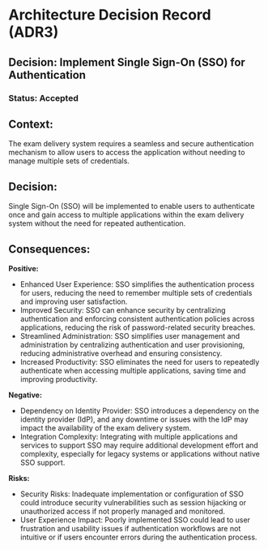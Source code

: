 # Architecture Decision Record (ADR3)

## Decision: Implement Single Sign-On (SSO) for Authentication

### Status: Accepted

## Context:
The exam delivery system requires a seamless and secure authentication mechanism to allow users to access the application without needing to manage multiple sets of credentials.

## Decision:
Single Sign-On (SSO) will be implemented to enable users to authenticate once and gain access to multiple applications within the exam delivery system without the need for repeated authentication.

## Consequences:
**Positive:**
- Enhanced User Experience: SSO simplifies the authentication process for users, reducing the need to remember multiple sets of credentials and improving user satisfaction.
- Improved Security: SSO can enhance security by centralizing authentication and enforcing consistent authentication policies across applications, reducing the risk of password-related security breaches.
- Streamlined Administration: SSO simplifies user management and administration by centralizing authentication and user provisioning, reducing administrative overhead and ensuring consistency.
- Increased Productivity: SSO eliminates the need for users to repeatedly authenticate when accessing multiple applications, saving time and improving productivity.

**Negative:**
- Dependency on Identity Provider: SSO introduces a dependency on the identity provider (IdP), and any downtime or issues with the IdP may impact the availability of the exam delivery system.
- Integration Complexity: Integrating with multiple applications and services to support SSO may require additional development effort and complexity, especially for legacy systems or applications without native SSO support.

**Risks:**
- Security Risks: Inadequate implementation or configuration of SSO could introduce security vulnerabilities such as session hijacking or unauthorized access if not properly managed and monitored.
- User Experience Impact: Poorly implemented SSO could lead to user frustration and usability issues if authentication workflows are not intuitive or if users encounter errors during the authentication process.